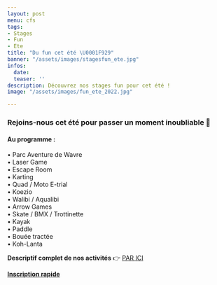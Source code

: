 ```yaml
---
layout: post
menu: cfs
tags:
- Stages
- Fun
- Ete
title: "Du fun cet été \U0001F929"
banner: "/assets/images/stagesfun_ete.jpg"
infos:
  date: 
  teaser: ''
description: Découvrez nos stages fun pour cet été !
image: "/assets/images/fun_ete_2022.jpg"

---
```

### Rejoins-nous cet été pour passer un moment inoubliable 🤩

#### **Au programme :**

• Parc Aventure de Wavre  
• Laser Game  
• Escape Room  
• Karting  
• Quad / Moto E-trial  
• Koezio  
• Walibi / Aqualibi  
• Arrow Games  
• Skate / BMX / Trottinette  
• Kayak  
• Paddle  
• Bouée tractée  
• Koh-Lanta

**Descriptif complet de nos activités** 👉 [PAR ICI](https://www.lecfs.be/files/CFSMAGAZINE/#page=14 "Descriptifs activités")

[**Inscription rapide**](https://www12.iclub.be/myiclub3_CFS_register.asp?ClubID=559&LG=FR&Categorie=4&Groupe=1 "Inscription stage")